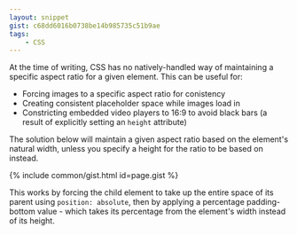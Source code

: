 ```yaml
---
layout: snippet
gist: c68dd6016b0738be14b985735c51b9ae
tags:
    - CSS
---
```


At the time of writing, CSS has no natively-handled way of maintaining a specific aspect ratio for a given element. This can be useful for:
* Forcing images to a specific aspect ratio for conistency
* Creating consistent placeholder space while images load in
* Constricting embedded video players to 16:9 to avoid black bars (a result of explicitly setting an `height` attribute)

The solution below will maintain a given aspect ratio based on the element's natural width, unless you specify a height for the ratio to be based on instead.

{% include common/gist.html id=page.gist %}

This works by forcing the child element to take up the entire space of its parent using `position: absolute`, then by applying a percentage padding-bottom value - which takes its percentage from the element's width instead of its height.